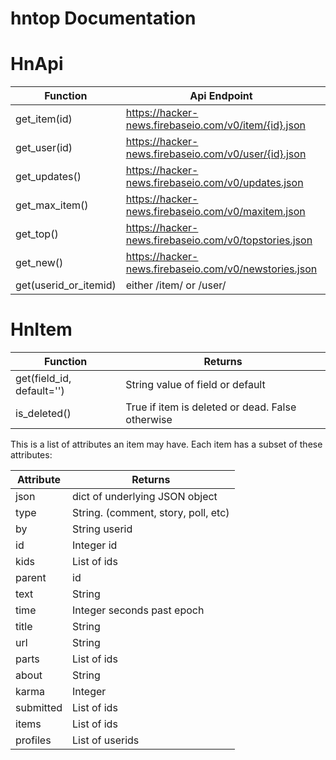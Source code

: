 hntop Documentation
==================

# HnApi

Function | Api Endpoint | Returns
---------|--------------|--------
get_item(id) | https://hacker-news.firebaseio.com/v0/item/{id}.json | HnItem
get_user(id) | https://hacker-news.firebaseio.com/v0/user/{id}.json | HnItem
get_updates() | https://hacker-news.firebaseio.com/v0/updates.json | List of ids
get_max_item() | https://hacker-news.firebaseio.com/v0/maxitem.json | id
get_top() | https://hacker-news.firebaseio.com/v0/topstories.json | List of ids
get_new() | https://hacker-news.firebaseio.com/v0/newstories.json | List of ids
get(userid_or_itemid) | either /item/ or /user/ | HnItem

# HnItem

Function | Returns
---------|--------
get(field_id, default='') | String value of field or default
is_deleted() | True if item is deleted or dead. False otherwise

This is a list of attributes an item may have. Each item has a subset of these attributes:

Attribute | Returns
---------|--------
json | dict of underlying JSON object
type | String. (comment, story, poll, etc)
by | String userid
id | Integer id
kids | List of ids
parent | id
text | String
time | Integer seconds past epoch
title | String
url | String
parts | List of ids
about | String
karma | Integer
submitted | List of ids
items | List of ids
profiles | List of userids
